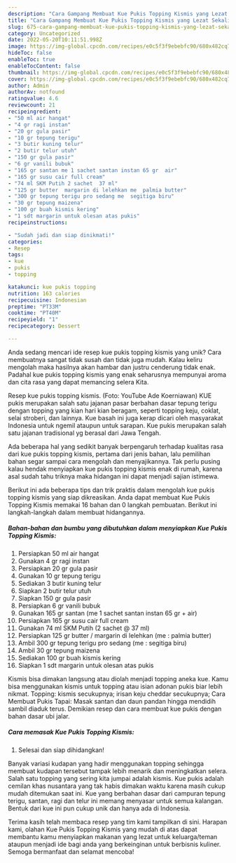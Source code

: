 ```yaml
---
description: "Cara Gampang Membuat Kue Pukis Topping Kismis yang Lezat Sekali"
title: "Cara Gampang Membuat Kue Pukis Topping Kismis yang Lezat Sekali"
slug: 675-cara-gampang-membuat-kue-pukis-topping-kismis-yang-lezat-sekali
category: Uncategorized
date: 2022-05-20T10:11:51.998Z
image: https://img-global.cpcdn.com/recipes/e0c5f3f9ebebfc90/680x482cq70/kue-pukis-topping-kismis-foto-resep-utama.jpg
hideToc: false
enableToc: true
enableTocContent: false
thumbnail: https://img-global.cpcdn.com/recipes/e0c5f3f9ebebfc90/680x482cq70/kue-pukis-topping-kismis-foto-resep-utama.jpg
cover: https://img-global.cpcdn.com/recipes/e0c5f3f9ebebfc90/680x482cq70/kue-pukis-topping-kismis-foto-resep-utama.jpg
author: Admin
authorAv: notfound
ratingvalue: 4.6
reviewcount: 21
recipeingredient:
- "50 ml air hangat"
- "4 gr ragi instan"
- "20 gr gula pasir"
- "10 gr tepung terigu"
- "3 butir kuning telur"
- "2 butir telur utuh"
- "150 gr gula pasir"
- "6 gr vanili bubuk"
- "165 gr santan me 1 sachet santan instan 65 gr  air"
- "165 gr susu cair full cream"
- "74 ml SKM Putih 2 sachet  37 ml"
- "125 gr butter  margarin di lelehkan me  palmia butter"
- "300 gr tepung terigu pro sedang me  segitiga biru"
- "30 gr tepung maizena"
- "100 gr buah kismis kering"
- "1 sdt margarin untuk olesan atas pukis"
recipeinstructions:

- "Sudah jadi dan siap dinikmati!"
categories:
- Resep
tags:
- kue
- pukis
- topping

katakunci: kue pukis topping 
nutrition: 163 calories
recipecuisine: Indonesian
preptime: "PT33M"
cooktime: "PT40M"
recipeyield: "1"
recipecategory: Dessert

---
```





Anda sedang mencari ide resep kue pukis topping kismis yang unik? Cara membuatnya sangat tidak susah dan tidak juga mudah. Kalau keliru mengolah maka hasilnya akan hambar dan justru cenderung tidak enak. Padahal kue pukis topping kismis yang enak seharusnya mempunyai aroma dan cita rasa yang dapat memancing selera Kita.





Resep kue pukis topping kismis. (Foto: YouTube Ade Koerniawan) KUE pukis merupakan salah satu jajanan pasar berbahan dasar tepung terigu dengan topping yang kian hari kian beragam, seperti topping keju, coklat, selai stroberi, dan lainnya. Kue basah ini juga kerap dicari oleh masyarakat Indonesia untuk ngemil ataupun untuk sarapan. Kue pukis merupakan salah satu jajanan tradisional yg berasal dari Jawa Tengah.

Ada beberapa hal yang sedikit banyak berpengaruh terhadap kualitas rasa dari kue pukis topping kismis, pertama dari jenis bahan, lalu pemilihan bahan segar sampai cara mengolah dan menyajikannya. Tak perlu pusing kalau hendak menyiapkan kue pukis topping kismis enak di rumah, karena asal sudah tahu triknya maka hidangan ini dapat menjadi sajian istimewa.






Berikut ini ada beberapa tips dan trik praktis dalam mengolah kue pukis topping kismis yang siap dikreasikan. Anda dapat membuat Kue Pukis Topping Kismis memakai 16 bahan dan 0 langkah pembuatan. Berikut ini langkah-langkah dalam membuat hidangannya.

<!--inarticleads1-->

##### Bahan-bahan dan bumbu yang dibutuhkan dalam menyiapkan Kue Pukis Topping Kismis:

1. Persiapkan 50 ml air hangat
1. Gunakan 4 gr ragi instan
1. Persiapkan 20 gr gula pasir
1. Gunakan 10 gr tepung terigu
1. Sediakan 3 butir kuning telur
1. Siapkan 2 butir telur utuh
1. Siapkan 150 gr gula pasir
1. Persiapkan 6 gr vanili bubuk
1. Gunakan 165 gr santan (me 1 sachet santan instan 65 gr + air)
1. Persiapkan 165 gr susu cair full cream
1. Gunakan 74 ml SKM Putih (2 sachet @ 37 ml)
1. Persiapkan 125 gr butter / margarin di lelehkan (me : palmia butter)
1. Ambil 300 gr tepung terigu pro sedang (me : segitiga biru)
1. Ambil 30 gr tepung maizena
1. Sediakan 100 gr buah kismis kering
1. Siapkan 1 sdt margarin untuk olesan atas pukis


Kismis bisa dimakan langsung atau diolah menjadi topping aneka kue. Kamu bisa menggunakan kismis untuk topping atau isian adonan pukis biar lebih nikmat. Topping: kismis secukupnya; irisan keju cheddar secukupnya; Cara Membuat Pukis Tapai: Masak santan dan daun pandan hingga mendidih sambil diaduk terus. Demikian resep dan cara membuat kue pukis dengan bahan dasar ubi jalar. 

<!--inarticleads2-->

##### Cara memasak Kue Pukis Topping Kismis:


1. Selesai dan siap dihidangkan!

Banyak variasi kudapan yang hadir menggunakan topping sehingga membuat kudapan tersebut tampak lebih menarik dan meningkatkan selera. Salah satu topping yang sering kita jumpai adalah kismis. Kue pukis adalah cemilan khas nusantara yang tak habis dimakan waktu karena masih cukup mudah ditemukan saat ini. Kue yang berbahan dasar dari campuran tepung terigu, santan, ragi dan telur ini memang menyasar untuk semua kalangan. Bentuk dari kue ini pun cukup unik dan hanya ada di Indonesia. 

Terima kasih telah membaca resep yang tim kami tampilkan di sini. Harapan kami, olahan Kue Pukis Topping Kismis yang mudah di atas dapat membantu kamu menyiapkan makanan yang lezat untuk keluarga/teman ataupun menjadi ide bagi anda yang berkeinginan untuk berbisnis kuliner. Semoga bermanfaat dan selamat mencoba!
